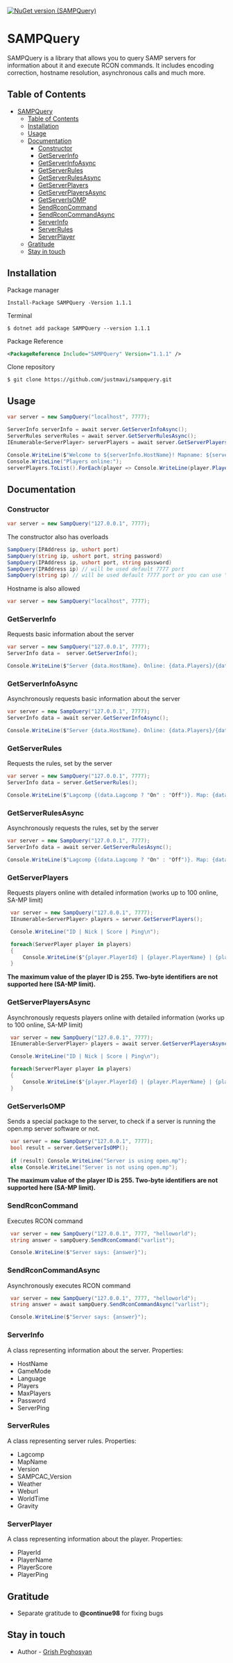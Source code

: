 [![NuGet version (SAMPQuery)](https://img.shields.io/badge/nuget-1.1.1-blue)](https://www.nuget.org/packages/SAMPQuery/)

# SAMPQuery

SAMPQuery is a library that allows you to query SAMP servers for information about it and execute RCON commands. It includes encoding correction, hostname resolution, asynchronous calls and much more.

## Table of Contents

- [SAMPQuery](#sampquery)
  - [Table of Contents](#table-of-contents)
  - [Installation](#installation)
  - [Usage](#usage)
  - [Documentation](#documentation)
    - [Constructor](#constructor)
    - [GetServerInfo](#getserverinfo)
    - [GetServerInfoAsync](#getserverinfoasync)
    - [GetServerRules](#getserverrules)
    - [GetServerRulesAsync](#getserverrulesasync)
    - [GetServerPlayers](#getserverplayers)
    - [GetServerPlayersAsync](#getserverplayersasync)
    - [GetServerIsOMP](#getserverisomp)
    - [SendRconCommand](#sendrconcommand)
    - [SendRconCommandAsync](#sendrconcommandasync)
    - [ServerInfo](#serverinfo)
    - [ServerRules](#serverrules)
    - [ServerPlayer](#serverplayer)
  - [Gratitude](#gratitude)
  - [Stay in touch](#stay-in-touch)

## Installation

Package manager

```nuget
Install-Package SAMPQuery -Version 1.1.1
```

Terminal

```shell
$ dotnet add package SAMPQuery --version 1.1.1
```

Package Reference

```xml
<PackageReference Include="SAMPQuery" Version="1.1.1" />
```

Clone repository

```shell
$ git clone https://github.com/justmavi/sampquery.git
```

## Usage

```csharp
var server = new SampQuery("localhost", 7777);

ServerInfo serverInfo = await server.GetServerInfoAsync();
ServerRules serverRules = await server.GetServerRulesAsync();
IEnumerable<ServerPlayer> serverPlayers = await server.GetServerPlayersAsync();

Console.WriteLine($"Welcome to ${serverInfo.HostName}! Mapname: ${serverRules.MapName}");
Console.WriteLine("Players online:");
serverPlayers.ToList().ForEach(player => Console.WriteLine(player.PlayerName));
```

## Documentation

### Constructor

```csharp
var server = new SampQuery("127.0.0.1", 7777);
```

The constructor also has overloads

```csharp
SampQuery(IPAddress ip, ushort port)
SampQuery(string ip, ushort port, string password)
SampQuery(IPAddress ip, ushort port, string password)
SampQuery(IPAddress ip) // will be used default 7777 port
SampQuery(string ip) // will be used default 7777 port or you can use "HOST:PORT" string
```

Hostname is also allowed

```csharp
var server = new SampQuery("localhost", 7777);
```

### GetServerInfo

Requests basic information about the server

```csharp
var server = new SampQuery("127.0.0.1", 7777);
ServerInfo data =  server.GetServerInfo();

Console.WriteLine($"Server {data.HostName}. Online: {data.Players}/{data.MaxPlayers}");
```

### GetServerInfoAsync

Asynchronously requests basic information about the server

```csharp
var server = new SampQuery("127.0.0.1", 7777);
ServerInfo data = await server.GetServerInfoAsync();

Console.WriteLine($"Server {data.HostName}. Online: {data.Players}/{data.MaxPlayers}");
```

### GetServerRules

Requests the rules, set by the server

```csharp
var server = new SampQuery("127.0.0.1", 7777);
ServerInfo data = server.GetServerRules();

Console.WriteLine($"Lagcomp {(data.Lagcomp ? "On" : "Off")}. Map: {data.MapName}. SAMPCAC: {data.SAMPCAC_Version ?? "Isn't required"}");
```

### GetServerRulesAsync

Asynchronously requests the rules, set by the server

```csharp
var server = new SampQuery("127.0.0.1", 7777);
ServerInfo data = await server.GetServerRulesAsync();

Console.WriteLine($"Lagcomp {(data.Lagcomp ? "On" : "Off")}. Map: {data.MapName}. SAMPCAC: {data.SAMPCAC_Version ?? "Isn't required"}");
```

### GetServerPlayers

Requests players online with detailed information (works up to 100 online, SA-MP limit)

```csharp
 var server = new SampQuery("127.0.0.1", 7777);
 IEnumerable<ServerPlayer> players = server.GetServerPlayers();

 Console.WriteLine("ID | Nick | Score | Ping\n");

 foreach(ServerPlayer player in players)
 {
     Console.WriteLine($"{player.PlayerId} | {player.PlayerName} | {player.PlayerScore} | {player.PlayerPing}");
 }
```

**The maximum value of the player ID is 255. Two-byte identifiers are not supported here (SA-MP limit).**

### GetServerPlayersAsync

Asynchronously requests players online with detailed information (works up to 100 online, SA-MP limit)

```csharp
 var server = new SampQuery("127.0.0.1", 7777);
 IEnumerable<ServerPlayer> players = await server.GetServerPlayersAsync();

 Console.WriteLine("ID | Nick | Score | Ping\n");

 foreach(ServerPlayer player in players)
 {
     Console.WriteLine($"{player.PlayerId} | {player.PlayerName} | {player.PlayerScore} | {player.PlayerPing}");
 }
```

### GetServerIsOMP

Sends a special package to the server, to check if a server is running the open.mp server software or not.

```csharp
 var server = new SampQuery("127.0.0.1", 7777);
 bool result = server.GetServerIsOMP();
 
 if (result) Console.WriteLine("Server is using open.mp");
 else Console.WriteLine("Server is not using open.mp");
```

**The maximum value of the player ID is 255. Two-byte identifiers are not supported here (SA-MP limit).**

### SendRconCommand

Executes RCON command

```csharp
 var server = new SampQuery("127.0.0.1", 7777, "helloworld");
 string answer = sampQuery.SendRconCommand("varlist");

 Console.WriteLine($"Server says: {answer}");
```

### SendRconCommandAsync

Asynchronously executes RCON command

```csharp
 var server = new SampQuery("127.0.0.1", 7777, "helloworld");
 string answer = await sampQuery.SendRconCommandAsync("varlist");

 Console.WriteLine($"Server says: {answer}");
```

### ServerInfo

A class representing information about the server. Properties:

- HostName
- GameMode
- Language
- Players
- MaxPlayers
- Password
- ServerPing

### ServerRules

A class representing server rules. Properties:

- Lagcomp
- MapName
- Version
- SAMPCAC_Version
- Weather
- Weburl
- WorldTime
- Gravity

### ServerPlayer

A class representing information about the player. Properties:

- PlayerId
- PlayerName
- PlayerScore
- PlayerPing

## Gratitude

- Separate gratitude to **@continue98** for fixing bugs

## Stay in touch

- Author - [Grish Poghosyan](https://www.linkedin.com/in/grishpoghosyan)
